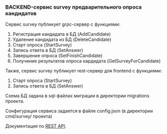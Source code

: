### BACKEND-сервис survey предварительного опроса кандидатов

Сервис survey публикует grpc-сервер с функциями:
1. Регистрация кандидата в БД (AddCandidate)
2. Удаление кандидата из БД (DeleteCandidate)
3. Старт опроса (StartSurvey)
4. Запись ответа в БД (SetAnswer)
5. Завершение опроса (SetFinishCandidate)
6. Получение результатов опроса кардидата (GetSurveyForCandidate)

Также, сервис survey публикует rest-сервер для frontend с функциями:
1. Старт опроса (StartSurvey)
2. Запись ответа в БД (SetAnswer)

Схема БД задана в sql-файлах миграции в директории migrations проекта.

Сонфигурация сервиса задается в файле config.json (в директории cmd/survey/ проекта)

Документация по [REST API](./docs/api/swagger.md).


